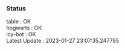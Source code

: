 ### Status


table : OK  
hogwarts : OK  
icy-bot : OK  
Latest Update : 2023-01-27 23:07:35.247795
